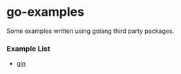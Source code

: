 # go-examples

Some examples written using golang third party packages.

### Example List

- [gin](/gin)
